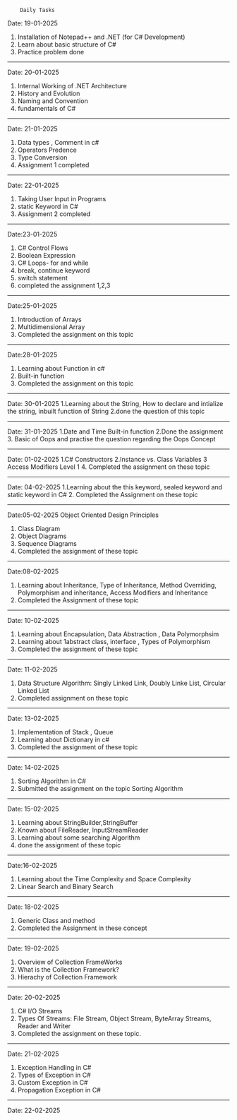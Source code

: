         Daily Tasks           
 Date: 19-01-2025 
 1. Installation of Notepad++ and .NET (for C# Development)<br>
 2. Learn about basic structure of C#
 3. Practice problem done
___________________________________________________________________________
 Date: 20-01-2025 
1. Internal Working of .NET Architecture 
2. History and Evolution
3. Naming and Convention 
4. fundamentals of C#
___________________________________________________________________________

 Date: 21-01-2025 
1. Data types , Comment in c#
2. Operators Predence
3. Type Conversion
4. Assignment 1 completed 
___________________________________________________________________________

 Date: 22-01-2025 
1. Taking User Input in Programs
2. static Keyword in C#
3. Assignment 2 completed
___________________________________________________________________________

 Date:23-01-2025 
1. C# Control Flows
2. Boolean Expression
3. C# Loops- for and while 
4. break, continue keyword 
5. switch statement
6. completed the assignment 1,2,3 
__________________________________________________________________________

 Date:25-01-2025 
1. Introduction of Arrays
2. Multidimensional Array
3. Completed the assignment on this topic
___________________________________________________________________________

 Date:28-01-2025
1. Learning about Function in c# 
2. Built-in function 
3. Completed the assignment on this topic 
___________________________________________________________________________
 Date: 30-01-2025 
1.Learning  about the String, How to declare and intialize the string, inbuilt function of String
2.done the question of this topic 
___________________________________________________________________________
Date: 31-01-2025 
1.Date and Time Built-in function
2.Done the assignment 
3. Basic of Oops and practise the question regarding the Oops Concept
___________________________________________________________________________
Date: 01-02-2025 
1.C# Constructors
2.Instance vs. Class Variables
3 Access Modifiers Level 1
4. Completed the assignment on these topic 
___________________________________________________________________________
 Date: 04-02-2025 
1.Learning about the this keyword, sealed keyword and static keyword in C#
2. Completed the Assignment on these topic
 ________________________________________________________________________
 Date:05-02-2025 
   Object Oriented Design Principles
1. Class Diagram
2. Object Diagrams
3. Sequence Diagrams
4. Completed the assignment of these topic
___________________________________________________________________________
 Date:08-02-2025 
1. Learning about Inheritance, Type of Inheritance, Method Overriding,
 Polymorphism and inheritance, Access Modifiers and Inheritance
2. Completed the Assignment of these topic
___________________________________________________________________________
 Date: 10-02-2025 
1. Learning about Encapsulation, Data Abstraction , Data Polymorphsim 
2. Learning about 1abstract class, interface , Types of Polymorphism 
3. Completed the assignment of these topic 
____________________________________________________________________________
 Date: 11-02-2025 
1. Data Structure Algorithm: Singly Linked Link, Doubly Linke List, 
Circular Linked List 
2. Completed assignment on these topic 
___________________________________________________________________________

 Date: 13-02-2025
1. Implementation of Stack , Queue 
2. Learning about Dictionary in c# 
3. Completed the assignment of these topic
____________________________________________________________________________
Date: 14-02-2025 
1. Sorting Algorithm in C# 
2. Submitted the assignment on the topic Sorting Algorithm 
____________________________________________________________________________
 Date: 15-02-2025
1. Learning about StringBuilder,StringBuffer
2. Known about FileReader, InputStreamReader
3. Learning about some searching Algorithm
4. done the assignment of these topic
___________________________________________________________________________
 Date:16-02-2025
1. Learning about the Time Complexity and Space Complexity 
2. Linear Search and Binary Search
____________________________________________________________________________
 Date: 18-02-2025
1. Generic Class and method
2. Completed the Assignment in these concept
_____________________________________________________________________________
  Date: 19-02-2025
1. Overview of Collection FrameWorks
2. What is the Collection Framework?
3. Hierachy of Collection Framework
________________________________________________________________________________ 
  Date: 20-02-2025
1. C# I/O Streams
2. Types Of Streams: File Stream, Object Stream, ByteArray Streams, Reader and Writer
3. Completed the assignment on these topic.
_______________________________________________________________________________
 Date: 21-02-2025
1. Exception Handling in C#
2. Types of Exception in C#
3. Custom Exception in C#
4. Propagation Exception in C#
_________________________________________________________________________________
 Date: 22-02-2025
 
